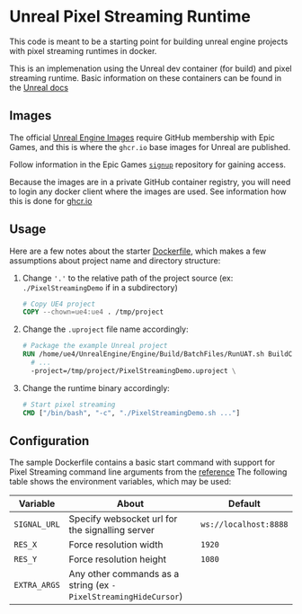 # Unreal Pixel Streaming Runtime

This code is meant to be a starting point for building unreal engine projects
with pixel streaming runtimes in docker.

This is an implemenation using the Unreal dev container (for build) and pixel
streaming runtime. Basic information on these containers can be found in the
[Unreal docs](https://docs.unrealengine.com/4.27/en-US/SharingAndReleasing/Containers/ContainersOverview/)

## Images

The official [Unreal Engine Images](https://github.com/orgs/EpicGames/packages/container/unreal-engine/versions) require GitHub membership with Epic Games, and this is where the `ghcr.io` base images for Unreal are published.

Follow information in the Epic Games [`signup`](https://github.com/EpicGames/Signup)
repository for gaining access.

Because the images are in a private GitHub container registry, you will need to
login any docker client where the images are used. See information how this is done
for [ghcr.io](https://docs.github.com/en/packages/working-with-a-github-packages-registry/working-with-the-container-registry)

## Usage

Here are a few notes about the starter [Dockerfile](./Dockerfile), which makes
a few assumptions about project name and directory structure:

1. Change `'.'` to the relative path of the project source (ex: `./PixelStreamingDemo` if in a subdirectory)

    ```dockerfile
    # Copy UE4 project
    COPY --chown=ue4:ue4 . /tmp/project
    ```

1. Change the `.uproject` file name accordingly:

    ```dockerfile
    # Package the example Unreal project
    RUN /home/ue4/UnrealEngine/Engine/Build/BatchFiles/RunUAT.sh BuildCookRun \
      # ...
      -project=/tmp/project/PixelStreamingDemo.uproject \
    ```

1. Change the runtime binary accordingly:

    ```dockerfile
    # Start pixel streaming
    CMD ["/bin/bash", "-c", "./PixelStreamingDemo.sh ..."]
    ```

## Configuration

The sample Dockerfile contains a basic start command with support for Pixel
Streaming command line arguments from the [reference](https://docs.unrealengine.com/4.27/en-US/SharingAndReleasing/PixelStreaming/PixelStreamingReference/)
The following table shows the environment variables, which may be used:

| Variable | About | Default |
|--|--|--|
| `SIGNAL_URL` | Specify websocket url for the signalling server | `ws://localhost:8888` |
| `RES_X` | Force resolution width | `1920` |
| `RES_Y` | Force resolution height | `1080` |
| `EXTRA_ARGS` | Any other commands as a string (ex `-PixelStreamingHideCursor`) | |

